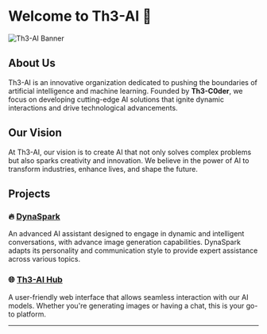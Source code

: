 # Welcome to Th3-AI 🚀

![Th3-AI Banner](https://img1.wsimg.com/isteam/ip/fe671351-6f24-41a1-9382-e1e502b566f0/Th3-AI.png/:/rs=w:512,h:512,m)

## About Us

Th3-AI is an innovative organization dedicated to pushing the boundaries of artificial intelligence and machine learning. Founded by **Th3-C0der**, we focus on developing cutting-edge AI solutions that ignite dynamic interactions and drive technological advancements.

## Our Vision

At Th3-AI, our vision is to create AI that not only solves complex problems but also sparks creativity and innovation. We believe in the power of AI to transform industries, enhance lives, and shape the future.

## Projects

### 🔥 [DynaSpark](https://dynaspark.onrender.com)
An advanced AI assistant designed to engage in dynamic and intelligent conversations, with advance image generation capabilities. DynaSpark adapts its personality and communication style to provide expert assistance across various topics.

### 🌐 [Th3-AI Hub](https://th3-ai.github.io)
A user-friendly web interface that allows seamless interaction with our AI models. Whether you're generating images or having a chat, this is your go-to platform.

---
<!--

**Here are some ideas to get you started:**

🙋‍♀️ A short introduction - what is your organization all about?
🌈 Contribution guidelines - how can the community get involved?
👩‍💻 Useful resources - where can the community find your docs? Is there anything else the community should know?
🍿 Fun facts - what does your team eat for breakfast?
🧙 Remember, you can do mighty things with the power of [Markdown](https://docs.github.com/github/writing-on-github/getting-started-with-writing-and-formatting-on-github/basic-writing-and-formatting-syntax)
-->
